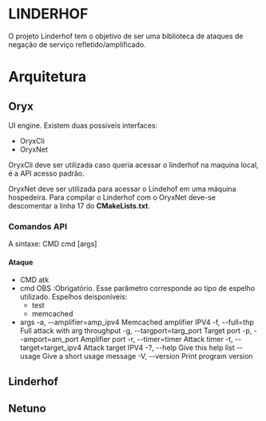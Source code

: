 # LINDERHOF  
  
O projeto Linderhof tem o objetivo de ser uma biblioteca de ataques de negação de serviço refletido/amplificado.  
  
  
# Arquitetura

## Oryx
UI engine.
Existem duas possíveis interfaces:

 - OryxCli
 - OryxNet

OryxCli deve ser utilizada caso queria acessar o linderhof na maquina local, é a API acesso padrão. 

OryxNet deve ser utilizada para acessar o Lindehof em uma máquina hospedeira. Para compilar o Linderhof com o OryxNet deve-se descomentar a linha 17 do **CMakeLists.txt**.

### Comandos API
A sintaxe:
CMD cmd [args]

#### Ataque
- CMD 
atk
- cmd
OBS :Obrigatório. Esse parâmetro corresponde ao tipo de espelho utilizado. 
Espelhos deisponíveis:
	- test 	
	- memcached
- args
-a, --amplifier=amp_ipv4   Memcached amplifier IPV4
  -f, --full=thp             Full attack with arg throughput
  -g, --targport=targ_port   Target port
  -p, --amport=am_port       Amplifier port
  -r, --timer=timer          Attack timer
  -t, --target=target_ipv4   Attack target IPV4
  -?, --help                 Give this help list
      --usage                Give a short usage message
  -V, --version              Print program version




## Linderhof

## Netuno
<!--stackedit_data:
eyJoaXN0b3J5IjpbNzA4MjI5MjU0LC0xNDc1NTk1NjY3LC00MD
kyNjM2NDYsMTcwNDcxMTgxNCw3MTYyNjM5NDgsLTE3MDczNDU1
MzQsNTIyMDEzODI4LC05OTMyMjQ1ODZdfQ==
-->